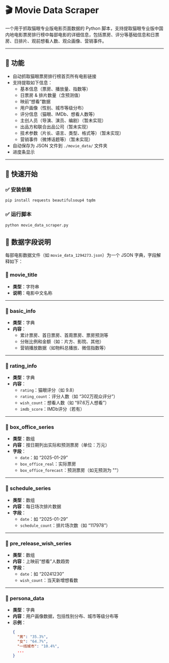# 🎬 Movie Data Scraper

一个用于抓取猫眼专业版电影页面数据的 Python 脚本，支持提取猫眼专业版中国内地电影票房排行榜中每部电影的详细信息，包括票房、评分等基础信息和日票房、日排片、观前想看人数、观众画像、营销事件。

---

## 📂 功能

- 自动抓取猫眼票房排行榜首页所有电影链接
- 支持提取如下信息：
  - 基本信息（票房、播放量、指数等）
  - 日票房 & 排片数量（含预测值）
  - 映前“想看”数据
  - 用户画像（性别、城市等级分布）
  - 评分信息（猫眼、IMDb、想看人数等）
  - 主创人员（导演、演员、编剧）（暂未实现）
  - 出品方和联合出品公司（暂未实现）
  - 技术参数（片长、语言、类型、格式等）（暂未实现）
  - 营销事件（微博话题等）（暂未实现）
- 自动保存为 JSON 文件到 `./movie_data/` 文件夹
- 进度条显示

---

## 🚀 快速开始

### ✅ 安装依赖

```bash
pip install requests beautifulsoup4 tqdm
```
### ✅ 运行脚本

```bash
python movie_data_scraper.py
```
## 🧩 数据字段说明

每部电影数据文件（如 `movie_data_1294273.json`）为一个 JSON 字典，字段解释如下：

### 🔹 movie_title
- **类型**：字符串
- **说明**：电影中文名称

---

### 🔹 basic_info
- **类型**：字典
- **内容**：
  - 累计票房、首日票房、首周票房、票房预测等
  - 分账比例和金额（如：片方、影院、其他）
  - 营销播放数据（如物料总播放、微信指数等）

---

### 🔹 rating_info
- **类型**：字典
- **内容**：
  - `rating`：猫眼评分（如 9.8）
  - `rating_count`：评分人数（如 “302万观众评分”）
  - `wish_count`：想看人数（如 “97.6万人想看”）
  - `imdb_score`：IMDb评分（若有）

---

### 🔹 box_office_series
- **类型**：数组
- **内容**：按日期列出实际和预测票房（单位：万元）
- **字段**：
  - `date`：如 “2025-01-29”
  - `box_office_real`：实际票房
  - `box_office_forecast`：预测票房（如无预测为 ""）

---

### 🔹 schedule_series
- **类型**：数组
- **内容**：每日场次排片数据
- **字段**：
  - `date`：如 “2025-01-29”
  - `schedule_count`：排片场次数（如 “117978”）

---

### 🔹 pre_release_wish_series
- **类型**：数组
- **内容**：上映前“想看”人数趋势
- **字段**：
  - `date`：如 “20241230”
  - `wish_count`：当天新增想看数

---

### 🔹 persona_data
- **类型**：字典
- **内容**：用户画像数据，包括性别分布、城市等级分布等
- **示例**：
  ```json
  {
    "男": "35.3%",
    "女": "64.7%",
    "一线城市": "10.4%",
    ...
  }
